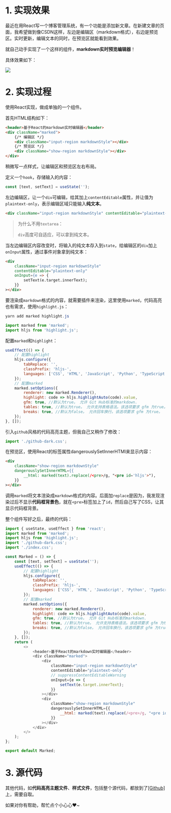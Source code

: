 # 1. 实现效果

最近在用React写一个博客管理系统，有一个功能是添加新文章。在新建文章的页面，我希望做到像CSDN这样，左边是编辑区（markdown格式），右边是预览区。实时更新，编辑文本的同时，在预览区就能看到效果。

就自己动手实现了一个这样的组件，**markdown实时预览编辑器**！

具体效果如下：

![](https://jack-img.oss-cn-hangzhou.aliyuncs.com/img/20210705181127.gif)

# 2. 实现过程

使用React实现，做成单独的一个组件。

首先HTML结构如下：

```html
<header>基于React的markdown实时编辑器</header>
<div className="marked">
    {/* 编辑区 */}
    <div className="input-region markdownStyle"></div>
    {/* 预览区 */}
    <div className="show-region markdownStyle"></div>
</div>
```

稍微写一点样式，让编辑区和预览区左右布局。

定义一个`hook`，存储输入的内容：

```javascript
const [text, setText] = useState('');
```

左边编辑区，让一个`div`可编辑，给其加上`contentEditable`属性，并让值为`plaintext-only`，表示编辑区域只能输入**纯文本**。

```html
<div className="input-region markdownStyle" contentEditable="plaintext-only"></div>
```

> 为什么不用`textarea`：
>
> `div`高度可自适应，可以拿到纯文本。

当左边编辑区内容改变时，将输入的纯文本存入到`state`，给编辑区的`div`加上`onInput`属性，通过事件对象拿到纯文本：

```html
<div
    className="input-region markdownStyle"
    contentEditable="plaintext-only"
    onInput={e => {
        setText(e.target.innerText);
    }}
></div>
```

要渲染成`markdown`格式的内容，就需要插件来渲染，这里使用`marked`，代码高亮也有需求，使用`highlight.js`：

```powershell
yarn add marked highlight.js
```

```javascript
import marked from 'marked';
import hljs from 'highlight.js';
```

配置`marked`和`highlight`：

```javascript
useEffect(() => {
    // 配置highlight
    hljs.configure({
        tabReplace: '',
        classPrefix: 'hljs-',
        languages: ['CSS', 'HTML', 'JavaScript', 'Python', 'TypeScript', 'Markdown'],
    });
    // 配置marked
    marked.setOptions({
        renderer: new marked.Renderer(),
        highlight: code => hljs.highlightAuto(code).value,
        gfm: true, //默认为true。 允许 Git Hub标准的markdown.
        tables: true, //默认为true。 允许支持表格语法。该选项要求 gfm 为true。
        breaks: true, //默认为false。 允许回车换行。该选项要求 gfm 为true。
    });
}, []);
```

引入`github`风格的代码高亮主题，但我自己又稍作了修改：

```javascript
import './github-dark.css';
```

在预览区，使用React的标签属性dangerouslySetInnerHTMl来显示内容：

```html
<div
    className="show-region markdownStyle"
    dangerouslySetInnerHTML={{
        __html: marked(text).replace(/<pre>/g, "<pre id='hljs'>"),
    }}
></div>
```

调用`marked`将文本渲染成`markdown`格式的内容。后面加`replace`是因为，我发现渲染过后不显示**代码框背景色**，就在`<pre>`标签加上了`id`，然后自己写了CSS，让其显示代码框背景。

整个组件写好之后，最终的代码：

```javascript
import { useState, useEffect } from 'react';
import marked from 'marked';
import hljs from 'highlight.js';
import './github-dark.css';
import './index.css';

const Marked = () => {
    const [text, setText] = useState('');
    useEffect(() => {
        // 配置highlight
        hljs.configure({
            tabReplace: '',
            classPrefix: 'hljs-',
            languages: ['CSS', 'HTML', 'JavaScript', 'Python', 'TypeScript', 'Markdown'],
        });
        // 配置marked
        marked.setOptions({
            renderer: new marked.Renderer(),
            highlight: code => hljs.highlightAuto(code).value,
            gfm: true, //默认为true。 允许 Git Hub标准的markdown.
            tables: true, //默认为true。 允许支持表格语法。该选项要求 gfm 为true。
            breaks: true, //默认为false。 允许回车换行。该选项要求 gfm 为true。
        });
    }, []);
    return (
        <>
            <header>基于React的markdown实时编辑器</header>
            <div className="marked">
                <div
                    className="input-region markdownStyle"
                    contentEditable="plaintext-only"
                    // suppressContentEditableWarning
                    onInput={e => {
                        setText(e.target.innerText);
                    }}
                ></div>
                <div
                    className="show-region markdownStyle"
                    dangerouslySetInnerHTML={{
                        __html: marked(text).replace(/<pre>/g, "<pre id='hljs'>"),
                    }}
                ></div>
            </div>
        </>
    );
};

export default Marked;
```

# 3. 源代码

其他代码，如**代码高亮主题文件**、**样式文件**，包括整个源代码，都放到了<a href="https://github.com/lzxjack/react-markdown" target="_blank">[Github]</a>上，需要自取。

如果对你有帮助，帮忙点个小心心❤️~

